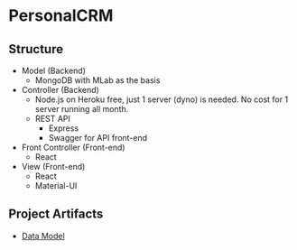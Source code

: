 # PersonalCRM

## Structure

- Model (Backend)
   - MongoDB with MLab as the basis
- Controller (Backend)
   - Node.js on Heroku free, just 1 server (dyno) is needed. No cost for 1 server running all month.
   - REST API
      - Express
      - Swagger for API front-end
- Front Controller (Front-end)
   - React
- View (Front-end)
   - React
   - Material-UI

## Project Artifacts

- [Data Model](https://drive.google.com/file/d/14T5I_eM9qqUq2ni2QD9BgFEYdje3WjNa/view?usp=sharing)